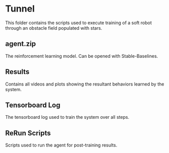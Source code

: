 # Tunnel

This folder contains the scripts used to execute training of a soft robot through an obstacle field populated with stars.

## agent.zip

The reinforcement learning model. Can be opened with Stable-Baselines.

## Results

Contains all videos and plots showing the resultant behaviors learned by the system.

## Tensorboard Log

The tensorboard log used to train the system over all steps.

## ReRun Scripts

Scripts used to run the agent for post-training results.